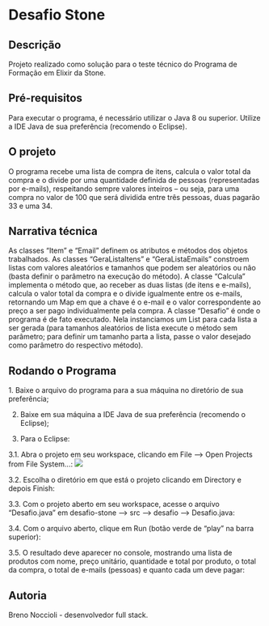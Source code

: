 <h1>Desafio Stone</h1>

<h2>Descrição</h2>
Projeto realizado como solução para o teste técnico do Programa de Formação em Elixir da Stone.

<h2>Pré-requisitos</h2>
Para executar o programa, é necessário utilizar o Java 8 ou superior. Utilize a IDE Java de sua preferência (recomendo o Eclipse).

<h2>O projeto</h2>
O programa recebe uma lista de compra de itens, calcula o valor total da compra e o divide por uma quantidade definida de pessoas (representadas por e-mails), respeitando sempre valores inteiros – ou seja, para uma compra no valor de 100 que será dividida entre três pessoas, duas pagarão 33 e uma 34.

<h2>Narrativa técnica</h2>
As classes “Item” e “Email” definem os atributos e métodos dos objetos trabalhados.
As classes “GeraListaItens” e “GeraListaEmails” constroem listas com valores aleatórios e tamanhos que podem ser aleatórios ou não (basta definir o parâmetro na execução do método).
A classe “Calcula” implementa o método que, ao receber as duas listas (de itens e e-mails), calcula o valor total da compra e o divide igualmente entre os e-mails, retornando um Map em que a chave é o e-mail e o valor correspondente ao preço a ser pago individualmente pela compra.
A classe “Desafio” é onde o programa é de fato executado. Nela instanciamos um List para cada lista a ser gerada (para tamanhos aleatórios de lista execute o método sem parâmetro; para definir um tamanho parta a lista, passe o valor desejado como parâmetro do respectivo método).

<h2>Rodando o Programa</h2>
1.	Baixe o arquivo do programa para a sua máquina no diretório de sua preferência;
 
2.	Baixe em sua máquina a IDE Java de sua preferência (recomendo o Eclipse);

3.	Para o Eclipse:

 3.1.	Abra o projeto em seu workspace, clicando em File --> Open Projects from File System...:
<img src="https://drive.google.com/file/d/1dvEVfdyUpTtRytkgJxi64uOZmgN9E3Gy/view?usp=sharing">

 3.2.	Escolha o diretório em que está o projeto clicando em Directory e depois Finish:
 

 3.3.	Com o projeto aberto em seu workspace, acesse o arquivo “Desafio.java” em desafio-stone --> src --> desafio --> Desafio.java:
 

 3.4.	Com o arquivo aberto, clique em Run (botão verde de “play” na barra superior):
 
 3.5.	O resultado deve aparecer no console, mostrando uma lista de produtos com nome, preço unitário, quantidade e total por produto, o total da compra, o total de e-mails (pessoas) e quanto cada um deve pagar:
 

<h2>Autoria</h2>
Breno Noccioli - desenvolvedor full stack.
